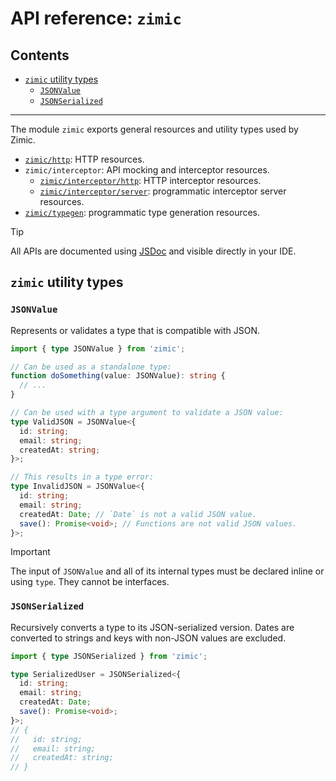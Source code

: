 # API reference: `zimic` <!-- omit from toc -->

## Contents <!-- omit from toc -->

- [`zimic` utility types](#zimic-utility-types)
  - [`JSONValue`](#jsonvalue)
  - [`JSONSerialized`](#jsonserialized)

---

The module `zimic` exports general resources and utility types used by Zimic.

- [`zimic/http`](api‐zimic‐http): HTTP resources.
- `zimic/interceptor`: API mocking and interceptor resources.
  - [`zimic/interceptor/http`](api‐zimic‐interceptor‐http): HTTP interceptor resources.
  - [`zimic/interceptor/server`](api‐zimic‐interceptor‐server): programmatic interceptor server resources.
- [`zimic/typegen`](api‐zimic‐typegen): programmatic type generation resources.

> [!TIP]
>
> All APIs are documented using [JSDoc](https://jsdoc.app) and visible directly in your IDE.

## `zimic` utility types

### `JSONValue`

Represents or validates a type that is compatible with JSON.

```ts
import { type JSONValue } from 'zimic';

// Can be used as a standalone type:
function doSomething(value: JSONValue): string {
  // ...
}

// Can be used with a type argument to validate a JSON value:
type ValidJSON = JSONValue<{
  id: string;
  email: string;
  createdAt: string;
}>;

// This results in a type error:
type InvalidJSON = JSONValue<{
  id: string;
  email: string;
  createdAt: Date; // `Date` is not a valid JSON value.
  save(): Promise<void>; // Functions are not valid JSON values.
}>;
```

> [!IMPORTANT]
>
> The input of `JSONValue` and all of its internal types must be declared inline or using `type`. They cannot be
> interfaces.

### `JSONSerialized`

Recursively converts a type to its JSON-serialized version. Dates are converted to strings and keys with non-JSON values
are excluded.

```ts
import { type JSONSerialized } from 'zimic';

type SerializedUser = JSONSerialized<{
  id: string;
  email: string;
  createdAt: Date;
  save(): Promise<void>;
}>;
// {
//   id: string;
//   email: string;
//   createdAt: string;
// }
```
